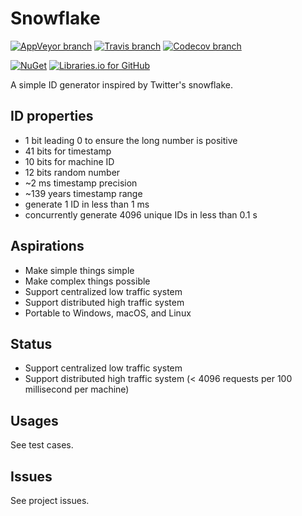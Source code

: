 # Snowflake
[![AppVeyor branch](https://img.shields.io/appveyor/ci/MiffyLiye/Snowflake/master.svg?style=flat-square&label=windows%20build)](https://ci.appveyor.com/project/MiffyLiye/snowflake/branch/master)
[![Travis branch](https://img.shields.io/travis/MiffyLiye/Snowflake/master.svg?style=flat-square&label=linux%20build)](https://travis-ci.org/MiffyLiye/Snowflake)
[![Codecov branch](https://img.shields.io/codecov/c/github/MiffyLiye/Snowflake/master.svg?style=flat-square)](https://codecov.io/gh/MiffyLiye/Snowflake)

[![NuGet](https://img.shields.io/nuget/v/MiffyLiye.Snowflake.svg?style=flat-square)](https://www.nuget.org/packages/MiffyLiye.Snowflake/)
[![Libraries.io for GitHub](https://img.shields.io/librariesio/github/MiffyLiye/Snowflake.svg?style=flat-square)](https://libraries.io/github/MiffyLiye/Snowflake)

A simple ID generator inspired by Twitter's snowflake.

## ID properties
* 1 bit leading 0 to ensure the long number is positive 
* 41 bits for timestamp
* 10 bits for machine ID
* 12 bits random number
* ~2 ms timestamp precision
* ~139 years timestamp range
* generate 1 ID in less than 1 ms
* concurrently generate 4096 unique IDs in less than 0.1 s

## Aspirations
* Make simple things simple
* Make complex things possible
* Support centralized low traffic system
* Support distributed high traffic system
* Portable to Windows, macOS, and Linux

## Status
* Support centralized low traffic system
* Support distributed high traffic system (< 4096 requests per 100 millisecond per machine)

## Usages
See test cases.

## Issues
See project issues.
